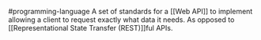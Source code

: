#programming-language 
A set of standards for a [[Web API]] to implement allowing a client to request exactly what data it needs. As opposed to [[Representational State Transfer (REST)]]ful APIs.